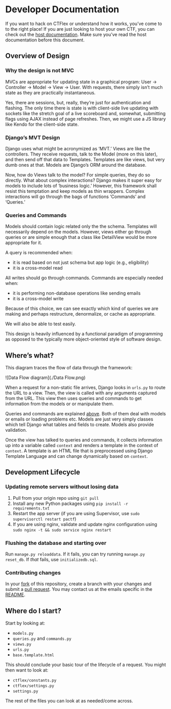 # Developer Documentation

If you want to hack on CTFlex or understand how it works, you’ve come to to the right place! If you are just looking to host your own CTF, you can check out the [host documentation](./host.md). Make sure you’ve read the host documentation before this document.

## Overview of Design

### Why the design is not MVC

MVCs are appropriate for updating state in a graphical program: User → Controller → Model → View → User. With requests, there simply isn’t much state as they are practically instantaneous.

Yes, there are sessions, but, really, they’re just for authentication and flashing. The only time there is state is with client-side live updating with sockets like the stretch goal of a live scoreboard and, somewhat, submitting flags using AJAX instead of page refreshes. Then, we might use a JS library like Kendo for the client-side state.

### Django’s MVT Design

Django uses what might be acronymized as ‘MVT.’ Views are like the controllers. They receive requests, talk to the Model (more on this later), and then send off that data to Templates. Templates are like views, but very dumb ones at that. Models are Django’s ORM around the database.

Now, how do Views talk to the model? For simple queries, they do so directly. What about complex interactions? Django makes it super easy for models to include lots of ‘business logic.’ However, this framework shall resist this temptation and keep models as thin wrappers. Complex interactions will go through the bags of functions ‘Commands’ and ‘Queries.’

### Queries and Commands

Models should contain logic related only the the schema. Templates will necessarily depend on the models. However, views either go through queries or are simple enough that a class like DetailView would be more appropriate for it.

A query is recommended when:

- it is read based on not just schema but app logic (e.g., eligibility)
- it is a cross-model read

All writes should go through commands. Commands are especially needed when:

- it is performing non-database operations like sending emails
- it is a cross-model write

Because of this choice, we can see exactly which kind of queries we are making and perhaps restructure, denormalize, or cache as appropriate.

We will also be able to test easily.

This design is heavily influenced by a functional paradigm of programming as opposed to the typically more object-oriented style of software design.

## Where’s what?

This diagram traces the flow of data through the framework:

![Data Flow diagram](./Data Flow.png)

When a request for a non-static file arrives, Django looks in `urls.py` to route the URL to a view. Then, the view is called with any arguments captured from the URL. This view then uses queries and commands to get information from the models or or manipulate them.

Queries and commands are explained [above](#queries-and-commands). Both of them deal with models or emails or loading problems etc. Models are just very simply classes which tell Django what tables and fields to create. Models also provide validation.

Once the view has talked to queries and commands, it collects information up into a variable called `context` and renders a template in the context of `context`. A template is an HTML file that is preprocessed using Django Template Language and can change dynamically based on `context`.


## Development Lifecycle 

### Updating remote servers without losing data

1. Pull from your origin repo using `git pull`
1. Install any new Python packages using `pip install -r requirements.txt`
1. Restart the app server (if you are using Supervisor, use `sudo supervisorctl restart pactf`)
1. If you are using nginx, validate and update nginx configuration using `sudo nginx -t && sudo service nginx restart`

### Flushing the database and starting over

Run `manage.py reloaddata`. If it fails, you can try running `manage.py reset_db`. If _that_ fails, use `initializedb.sql`.

### Contributing changes

In your [fork](https://help.github.com/articles/fork-a-repo/) of this repository, create a branch with your changes and submit a [pull request](https://help.github.com/articles/using-pull-requests/). You may contact us at the emails specific in the [README](../README.md).


## Where do I start?

Start by looking at:
 
- `models.py`
- `queries.py` and `commands.py`
- `views.py`
- `urls.py`
- `base.template.html`

This should conclude your basic tour of the lifecycle of a request. You might then want to look at:

- `ctflex/constants.py`
- `ctflex/settings.py`
- `settings.py`

The rest of the files you can look at as needed/come across. 
